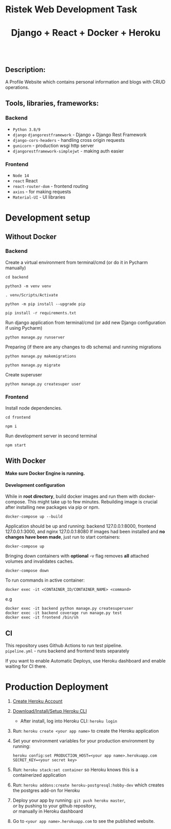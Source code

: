 # Ristek Web Development Task

<div align="center" style="padding-bottom: 20px">
    <h1>Django + React + Docker + Heroku</h1>
    <img src="https://img.shields.io/badge/Python-14354C?style=for-the-badge&logo=python&logoColor=white" alt=""/>
    <img src="https://img.shields.io/badge/Django-092E20?style=for-the-badge&logo=django&logoColor=white" alt=""/>
    <img src="https://img.shields.io/badge/React-20232A?style=for-the-badge&logo=react&logoColor=61DAFB" alt=""/>
    <img src="https://img.shields.io/badge/Docker-008FCC?style=for-the-badge&logo=docker&logoColor=white" alt=""/>
    <img src="https://img.shields.io/badge/Heroku-430098?style=for-the-badge&logo=heroku&logoColor=white" alt=""/>
</div>

## Description:

A Profile Website which contains personal information and blogs with CRUD operations.

## Tools, libraries, frameworks:

### Backend

- `Python 3.8/9`
- `django` `djangorestframework` - Django + Django Rest Framework
- `django-cors-headers` - handling cross origin requests
- `gunicorn` - production wsgi http server
- `djangorestframework-simplejwt` - making auth easier

### Frontend

- `Node 14`
- `react` React
- `react-router-dom` - frontend routing
- `axios` - for making requests
- `Material-UI` - UI libraries

# Development setup

## Without Docker

### Backend

Create a virtual environment from terminal/cmd (or do it in Pycharm manually)

```shell
cd backend

python3 -m venv venv

. venv/Scripts/Activate

python -m pip install --upgrade pip

pip install -r requirements.txt
```

Run django application from terminal/cmd (or add new Django configuration if using Pycharm)

```shell
python manage.py runserver
```

Preparing (if there are any changes to db schema) and running migrations

```
python manage.py makemigrations

python manage.py migrate
```

Create superuser

```shell
python manage.py createsuper user
```

### Frontend

Install node dependencies.

```shell
cd frontend

npm i
```

Run development server in second terminal

```shell
npm start
```

## With Docker

**Make sure Docker Engine is running.**

#### Development configuration

While in **root directory**, build docker images and run them with docker-compose.
This might take up to few minutes.
Rebuilding image is crucial after installing new packages via pip or npm.

```shell
docker-compose up --build
```

Application should be up and running: backend 127.0.0.1:8000, frontend 127.0.0.1:3000, and
nginx 127.0.0.1:8080
If images had been installed and **no changes have been made**, just run to start containers:

```shell script
docker-compose up
```

Bringing down containers with **optional** -v flag removes **all** attached volumes and invalidates caches.

```shell script
docker-compose down
```

To run commands in active container:

```shell script
docker exec -it <CONTAINER_ID/CONTAINER_NAME> <command>
```

e.g

```shell script
docker exec -it backend python manage.py createsuperuser
docker exec -it backend coverage run manage.py test
docker exec -it frontend /bin/sh
```

## CI

This repository uses Github Actions to run test pipeline.  
`pipeline.yml` - runs backend and frontend tests separately

If you want to enable Automatic Deploys, use Heroku dashboard and enable waiting
for CI there.

# Production Deployment

1.  [Create Heroku Account](https://signup.heroku.com/dc)
2.  [Download/Install/Setup Heroku CLI](https://devcenter.heroku.com/articles/heroku-cli#download-and-install)

    - After install, log into Heroku CLI: `heroku login`

3.  Run: `heroku create <your app name>` to create the Heroku application
4.  Set your environment variables for your production environment by running:

    ```
    heroku config:set PRODUCTION_HOST=<your app name>.herokuapp.com SECRET_KEY=<your secret key>
    ```

5.  Run: `heroku stack:set container` so Heroku knows this is a containerized application
6.  Run: `heroku addons:create heroku-postgresql:hobby-dev` which creates the postgres add-on for Heroku
7.  Deploy your app by running: `git push heroku master`,  
    _or_ by pushing to your github repository,  
    _or_ manually in Heroku dashboard
8.  Go to `<your app name>.herokuapp.com` to see the published website.
